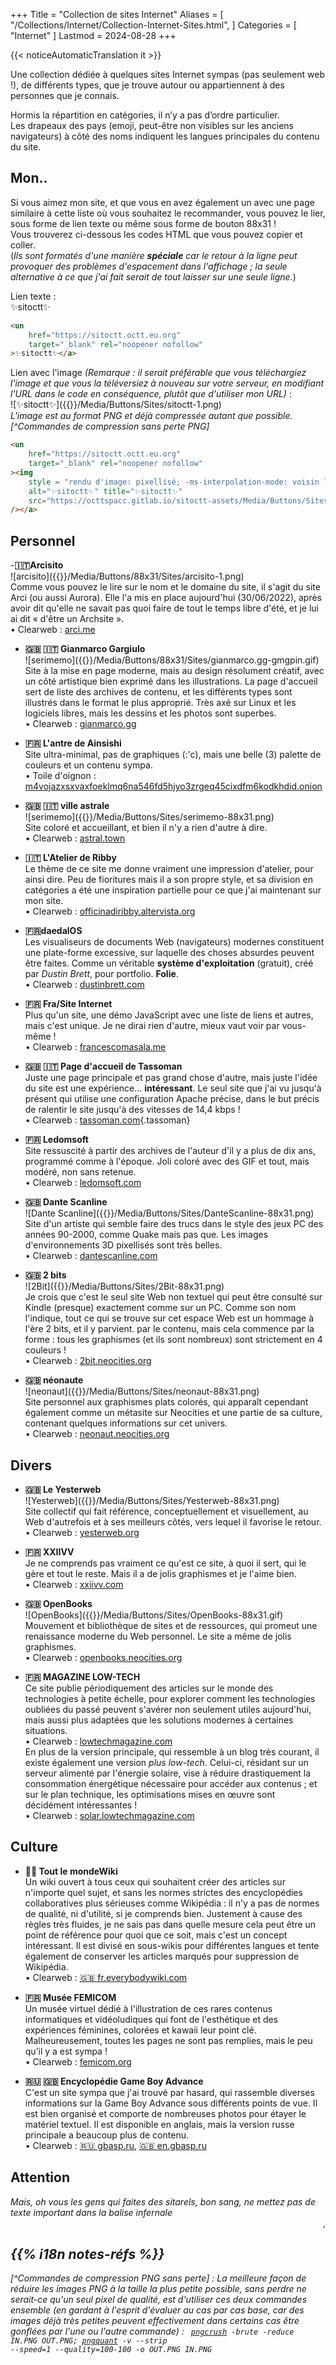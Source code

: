 +++
Title = "Collection de sites Internet"
Aliases = [
  "/Collections/Internet/Collection-Internet-Sites.html",
]
Categories = [ "Internet" ]
Lastmod = 2024-08-28
+++

{{< noticeAutomaticTranslation it >}}



Une collection dédiée à quelques sites Internet sympas (pas seulement web !), de différents types, que je trouve autour ou appartiennent à des personnes que je connais.

Hormis la répartition en catégories, il n’y a pas d’ordre particulier.  
Les drapeaux des pays (emoji, peut-être non visibles sur les anciens navigateurs) à côté des noms indiquent les langues principales du contenu du site.

<div markdown="1" id="SitesList" class="NoImgCenter NoLinkLink ImgShiftedH Pixelated">

<!-- <marquee markdown="1">

[![✨sitoctt✨]({{<assetsRoot >}}/Media/Buttons/Sites/sitoctt-1.png)](#-Il-mio) 
[![serimemo]({{<assetsRoot >}}/Media/Buttons/Sites/serimemo-88x31.png)](#-s-a-1) 
[![Dante Scanline]({{<assetsRoot >}}/Media/Buttons/Sites/DanteScanline-88x31.png)](#-s-a-2) 
[![2Bit]({{<assetsRoot >}}/Media/Buttons/Sites/2Bit-88x31.png)](#-s-a-3) 
[![neonaut]({{<assetsRoot >}}/Media/Buttons/Sites/neonaut-88x31.png)](#-s-a-4) 
[![Yesterweb]({{<assetsRoot >}}/Media/Buttons/Sites/Yesterweb-88x31.png)](#-s-a-5) 
[![OpenBooks]({{<assetsRoot >}}/Media/Buttons/Sites/OpenBooks-88x31.gif)](#-s-a-6) 

</marquee>

_Ceux-ci ci-dessus sont les sites de la liste qui ont un bouton 88x31. Voulez-vous aussi avoir le privilège d’être au sommet ? Alors allez-y et faites ce petit dessin, allez !_ -->

## Mon..

Si vous aimez mon site, et que vous en avez également un avec une page similaire à cette liste où vous souhaitez le recommander, vous pouvez le lier, sous forme de lien texte ou même sous forme de bouton 88x31 !  
Vous trouverez ci-dessous les codes HTML que vous pouvez copier et coller.  
(_Ils sont formatés d'une manière **spéciale** car le retour à la ligne peut provoquer des problèmes d'espacement dans l'affichage ; la seule alternative à ce que j'ai fait serait de tout laisser sur une seule ligne._)

Lien texte :  
✨sitoctt✨  
```html
<un
	href="https://sitoctt.octt.eu.org"
	target="_blank" rel="noopener nofollow"
>✨sitoctt✨</a>
```

Lien avec l'image _(Remarque : il serait préférable que vous téléchargiez l'image et que vous la téléversiez à nouveau sur votre serveur, en modifiant l'URL dans le code en conséquence, plutôt que d'utiliser mon URL)_ :  
![✨sitoctt✨]({{<assetsRoot >}}/Media/Buttons/Sites/sitoctt-1.png)  
_L'image est au format PNG et déjà compressée autant que possible.[^Commandes de compression sans perte PNG]_  
```html
<un
	href="https://sitoctt.octt.eu.org"
	target="_blank" rel="noopener nofollow"
><img
	style = "rendu d'image: pixellisé; -ms-interpolation-mode: voisin le plus proche;"
	alt="✨sitoctt✨" title="✨sitoctt✨"
	src="https://octtspacc.gitlab.io/sitoctt-assets/Media/Buttons/Sites/sitoctt-1.png"
/></a>
```

## Personnel

-**🇮🇹Arcisito**  
![arcisito]({{<assetsRoot >}}/Media/Buttons/88x31/Sites/arcisito-1.png)  
Comme vous pouvez le lire sur le nom et le domaine du site, il s'agit du site Arci (ou aussi Aurora). Elle l'a mis en place aujourd'hui (30/06/2022), après avoir dit qu'elle ne savait pas quoi faire de tout le temps libre d'été, et je lui ai dit « d'être un Archsite ».  
	• Clearweb : [arci.me](https://arci.me) <!-- [auroraviola.eu.org](https://auroraviola.eu.org) -->

- **🇬🇧️ 🇮🇹️ Gianmarco Gargiulo**  
![serimemo]({{<assetsRoot >}}/Media/Buttons/88x31/Sites/gianmarco.gg-gmgpin.gif)  
Site à la mise en page moderne, mais au design résolument créatif, avec un côté artistique bien exprimé dans les illustrations. La page d'accueil sert de liste des archives de contenu, et les différents types sont illustrés dans le format le plus approprié. Très axé sur Linux et les logiciels libres, mais les dessins et les photos sont superbes.  
	• Clearweb : [gianmarco.gg](https://gianmarco.gg)

- **🇫🇷 L'antre de Ainsishi**  
Site ultra-minimal, pas de graphiques (:'c), mais une belle (3) palette de couleurs et un contenu sympa.  
	• Toile d'oignon : [m4vojazxsxvaxfoeklmq6na546fd5hjyo3zrgeq45cixdfm6kodkhdid.onion](http://m4vojazxsxvaxfoeklmq6na546fd5hjyo3zrgeq45cixdfm6kodkhdid.onion)

- <b id="-s-a-1">🇬🇧 🇮🇹 ville astrale</b>  
![serimemo]({{<assetsRoot >}}/Media/Buttons/Sites/serimemo-88x31.png)  
Site coloré et accueillant, et bien il n'y a rien d'autre à dire.  
	• Clearweb : [astral.town](https://astral.town)

- **🇮🇹 L'Atelier de Ribby**  
Le thème de ce site me donne vraiment une impression d'atelier, pour ainsi dire. Peu de fioritures mais il a son propre style, et sa division en catégories a été une inspiration partielle pour ce que j'ai maintenant sur mon site.  
	• Clearweb : [officinadiribby.altervista.org](https://officinadiribby.altervista.org)

- **🇫🇷daedalOS**  
Les visualiseurs de documents Web (navigateurs) modernes constituent une plate-forme excessive, sur laquelle des choses absurdes peuvent être faites. Comme un véritable **système d'exploitation** (gratuit), créé par _Dustin Brett_, pour portfolio. **Folie**.  
	• Clearweb : [dustinbrett.com](https://dustinbrett.com)

- **🇫🇷 Fra/Site Internet**  
Plus qu'un site, une démo JavaScript avec une liste de liens et autres, mais c'est unique. Je ne dirai rien d'autre, mieux vaut voir par vous-même !  
	• Clearweb : [francescomasala.me](https://francescomasala.me)

- **🇬🇧 🇮🇹 Page d'accueil de Tassoman**  
Juste une page principale et pas grand chose d'autre, mais juste l'idée du site est une expérience... **intéressant**. Le seul site que j'ai vu jusqu'à présent qui utilise une configuration Apache précise, dans le but précis de ralentir le site jusqu'à des vitesses de 14,4 kbps !  
	• Clearweb : [tassoman.com](https://tassoman.com){.tassoman}

- **🇫🇷 Ledomsoft**  
Site ressuscité à partir des archives de l'auteur d'il y a plus de dix ans, programmé comme à l'époque. Joli coloré avec des GIF et tout, mais modéré, non sans retenue.  
	• Clearweb : [ledomsoft.com](https://ledomsoft.com)

- <b id="-s-a-2">🇬🇧 Dante Scanline</b>  
![Dante Scanline]({{<assetsRoot >}}/Media/Buttons/Sites/DanteScanline-88x31.png)  
Site d'un artiste qui semble faire des trucs dans le style des jeux PC des années 90-2000, comme Quake mais pas que. Les images d'environnements 3D pixellisés sont très belles.  
	• Clearweb : [dantescanline.com](https://dantescanline.com)

- <b id="-s-a-3">🇬🇧 2 bits</b>  
![2Bit]({{<assetsRoot >}}/Media/Buttons/Sites/2Bit-88x31.png)  
Je crois que c'est le seul site Web non textuel qui peut être consulté sur Kindle (presque) exactement comme sur un PC. Comme son nom l'indique, tout ce qui se trouve sur cet espace Web est un hommage à l'ère 2 bits, et il y parvient. par le contenu, mais cela commence par la forme : tous les graphismes (et ils sont nombreux) sont strictement en 4 couleurs !  
	• Clearweb : [2bit.neocities.org](https://2bit.neocities.org)

- <b id="-s-a-4">🇬🇧 néonaute</b>  
![neonaut]({{<assetsRoot >}}/Media/Buttons/Sites/neonaut-88x31.png)  
Site personnel aux graphismes plats colorés, qui apparaît cependant également comme un métasite sur Neocities et une partie de sa culture, contenant quelques informations sur cet univers.  
	• Clearweb : [neonaut.neocities.org](https://neonaut.neocities.org)

## Divers

- <b id="-s-a-5">🇬🇧 Le Yesterweb</b>  
![Yesterweb]({{<assetsRoot >}}/Media/Buttons/Sites/Yesterweb-88x31.png)  
Site collectif qui fait référence, conceptuellement et visuellement, au Web d'autrefois et à ses meilleurs côtés, vers lequel il favorise le retour.  
	• Clearweb : [yesterweb.org](https://yesterweb.org)

- **🇫🇷 XXIIVV**  
Je ne comprends pas vraiment ce qu'est ce site, à quoi il sert, qui le gère et tout le reste. Mais il a de jolis graphismes et je l'aime bien.  
	• Clearweb : [xxiivv.com](https://xxiivv.com)

- <b id="-s-a-6">🇬🇧 OpenBooks</b>  
![OpenBooks]({{<assetsRoot >}}/Media/Buttons/Sites/OpenBooks-88x31.gif)  
Mouvement et bibliothèque de sites et de ressources, qui promeut une renaissance moderne du Web personnel. Le site a même de jolis graphismes.  
	• Clearweb : [openbooks.neocities.org](https://openbooks.neocities.org)

- **🇫🇷 MAGAZINE LOW-TECH**  
Ce site publie périodiquement des articles sur le monde des technologies à petite échelle, pour explorer comment les technologies oubliées du passé peuvent s'avérer non seulement utiles aujourd'hui, mais aussi plus adaptées que les solutions modernes à certaines situations.  
	• Clearweb : [lowtechmagazine.com](https://lowtechmagazine.com)  
En plus de la version principale, qui ressemble à un blog très courant, il existe également une version _plus low-tech_. Celui-ci, résidant sur un serveur alimenté par l'énergie solaire, vise à réduire drastiquement la consommation énergétique nécessaire pour accéder aux contenus ; et sur le plan technique, les optimisations mises en œuvre sont décidément intéressantes !  
	• Clearweb : [solar.lowtechmagazine.com](https://solar.lowtechmagazine.com)

## Culture

- **🏳️‍🌈 Tout le mondeWiki**  
Un wiki ouvert à tous ceux qui souhaitent créer des articles sur n'importe quel sujet, et sans les normes strictes des encyclopédies collaboratives plus sérieuses comme Wikipédia : il n'y a pas de normes de qualité, ni d'utilité, si je comprends bien. Justement à cause des règles très fluides, je ne sais pas dans quelle mesure cela peut être un point de référence pour quoi que ce soit, mais c'est un concept intéressant. Il est divisé en sous-wikis pour différentes langues et tente également de conserver les articles marqués pour suppression de Wikipédia.  
	• Clearweb : [🇬🇧 fr.everybodywiki.com](https://en.everybodywiki.com/Everybodywiki:Welcome)

- **🇫🇷 Musée FEMICOM**  
Un musée virtuel dédié à l'illustration de ces rares contenus informatiques et vidéoludiques qui font de l'esthétique et des expériences féminines, colorées et kawaii leur point clé. Malheureusement, toutes les pages ne sont pas remplies, mais le peu qu’il y a est sympa !  
	• Clearweb : [femicom.org](http://femicom.org)

- **🇷🇺 🇬🇧 Encyclopédie Game Boy Advance**  
C'est un site sympa que j'ai trouvé par hasard, qui rassemble diverses informations sur la Game Boy Advance sous différents points de vue. Il est bien organisé et comporte de nombreuses photos pour étayer le matériel textuel. Il est disponible en anglais, mais la version russe principale a beaucoup plus de contenu.  
	• Clearweb : [🇷🇺 gbasp.ru](https://gbasp.ru), [🇬🇧 en.gbasp.ru](https://en.gbasp.ru)

</div>

## Attention

<chapiteau>
<i>Mais, oh vous les gens qui faites des sitarels, bon sang, ne mettez pas de texte important dans la balise infernale <marquee>, qui ne lit rien et vous donne mal à la tête !</i>
</marquee>

## {{% i18n notes-réfs %}}

[^Commandes de compression PNG sans perte] : La meilleure façon de réduire les images PNG à la taille la plus petite possible, sans perdre ne serait-ce qu'un seul pixel de qualité, est d'utiliser ces deux commandes ensemble (en gardant à l'esprit d'évaluer au cas par cas base, car des images déjà très petites peuvent effectivement dans certains cas être gonflées par l'une ou l'autre commande) :
<code markdown="1">
[pngcrush](https://pmt.sourceforge.io/pngcrush) -brute -reduce IN.PNG OUT.PNG;
[pngquant](https://pngquant.org) -v --strip --speed=1 --quality=100-100 -o OUT.PNG IN.PNG</code>